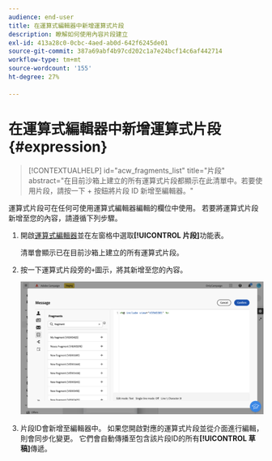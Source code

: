 ```yaml
---
audience: end-user
title: 在運算式編輯器中新增運算式片段
description: 瞭解如何使用內容片段建立
exl-id: 413a28c0-0cbc-4aed-ab0d-642f6245de01
source-git-commit: 387a69abf4b97cd202c1a7e24bcf14c6af442714
workflow-type: tm+mt
source-wordcount: '155'
ht-degree: 27%

---
```


# 在運算式編輯器中新增運算式片段 {#expression}

>[!CONTEXTUALHELP]
>id="acw_fragments_list"
>title="片段"
>abstract="在目前沙箱上建立的所有運算式片段都顯示在此清單中。若要使用片段，請按一下 + 按鈕將片段 ID 新增至編輯器。"

<!-- pas vu dans l'UI-->

運算式片段可在任何可使用運算式編輯器編輯的欄位中使用。 若要將運算式片段新增至您的內容，請遵循下列步驟。

1. 開啟[運算式編輯器](../personalization/gs-personalization.md)並在左窗格中選取&#x200B;**[!UICONTROL 片段]**&#x200B;功能表。

   清單會顯示已在目前沙箱上建立的所有運算式片段。

1. 按一下運算式片段旁的`+`圖示，將其新增至您的內容。

   ![](assets/fragment-add-expression.png)

1. 片段ID會新增至編輯器中。 如果您開啟對應的運算式片段並從介面進行編輯，則會同步化變更。 它們會自動傳播至包含該片段ID的所有&#x200B;**[!UICONTROL 草稿]**&#x200B;傳遞。
